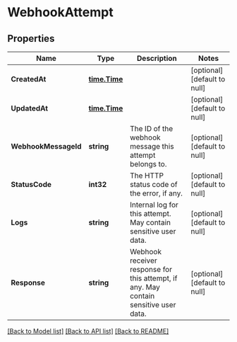 # WebhookAttempt

## Properties
Name | Type | Description | Notes
------------ | ------------- | ------------- | -------------
**CreatedAt** | [**time.Time**](time.Time.md) |  | [optional] [default to null]
**UpdatedAt** | [**time.Time**](time.Time.md) |  | [optional] [default to null]
**WebhookMessageId** | **string** | The ID of the webhook message this attempt belongs to. | [optional] [default to null]
**StatusCode** | **int32** | The HTTP status code of the error, if any. | [optional] [default to null]
**Logs** | **string** | Internal log for this attempt. May contain sensitive user data. | [optional] [default to null]
**Response** | **string** | Webhook receiver response for this attempt, if any. May contain sensitive user data. | [optional] [default to null]

[[Back to Model list]](../README.md#documentation-for-models) [[Back to API list]](../README.md#documentation-for-api-endpoints) [[Back to README]](../README.md)

